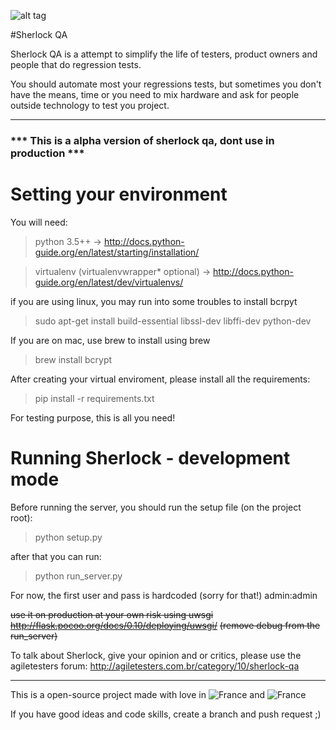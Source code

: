 ![alt tag](https://raw.githubusercontent.com/leoGalani/sherlock/master/sherlock/static/img/sherlock.png)

#Sherlock QA

Sherlock QA is a attempt to simplify the life of testers, product owners and
people that do regression tests.

You should automate most your regressions tests, but sometimes you don't have the
means, time or you need to mix hardware and ask for people outside technology to test
you project.

---

### *** This is a alpha version of sherlock qa, dont use in production ***

# Setting  your environment

You will need:
> python 3.5++ -> http://docs.python-guide.org/en/latest/starting/installation/

> virtualenv (virtualenvwrapper* optional) -> http://docs.python-guide.org/en/latest/dev/virtualenvs/

if you are using linux, you may run into some troubles to install bcrpyt

> sudo apt-get install build-essential libssl-dev libffi-dev python-dev

If you are on mac, use brew to install using brew

> brew install bcrypt

After creating your virtual enviroment, please install all the requirements:

> pip install -r requirements.txt

For testing purpose, this is all you need!


# Running Sherlock - development mode

Before running the server, you should run the setup file (on the project root):

> python setup.py

after that you can run:

> python run_server.py

For now, the first user and pass is hardcoded (sorry for that!) admin:admin


~~use it on production at your own risk using uwsgi http://flask.pocoo.org/docs/0.10/deploying/uwsgi/~~
~~(remove debug from the run_server)~~

To talk about Sherlock, give your opinion and or critics, please use the agiletesters forum:
http://agiletesters.com.br/category/10/sherlock-qa

---
This is a open-source project made with love in ![France](https://raw.githubusercontent.com/leoGalani/sherlock/master/sherlock/static/img/flag_france.png) and ![France](https://raw.githubusercontent.com/leoGalani/sherlock/master/sherlock/static/img/flag_brazil.png)

If you have good ideas and code skills, create a branch and push request ;)
